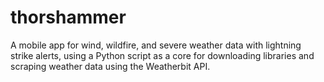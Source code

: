 # thorshammer
A mobile app for wind, wildfire, and severe weather data with lightning strike alerts, using a Python script as a core for downloading libraries and scraping weather data using the Weatherbit API.
